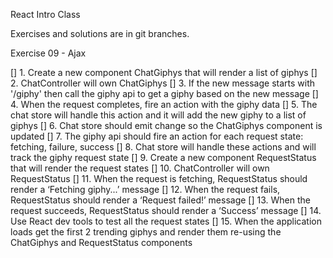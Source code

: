 React Intro Class

Exercises and solutions are in git branches.

Exercise 09 - Ajax

[] 1. Create a new component ChatGiphys that will render a list of giphys
[] 2. ChatController will own ChatGiphys
[] 3. If the new message starts with '/giphy' then call the giphy api to get a giphy based on the new message
[] 4. When the request completes, fire an action with the giphy data
[] 5. The chat store will handle this action and it will add the new giphy to a list of giphys
[] 6. Chat store should emit change so the ChatGiphys component is updated
[] 7. The giphy api should fire an action for each request state: fetching, failure, success
[] 8. Chat store will handle these actions and will track the giphy request state
[] 9. Create a new component RequestStatus that will render the request states
[] 10. ChatController will own RequestStatus
[] 11. When the request is fetching, RequestStatus should render a ‘Fetching giphy...’ message
[] 12. When the request fails, RequestStatus should render a ‘Request failed!’ message
[] 13. When the request succeeds, RequestStatus should render a ‘Success’ message
[] 14. Use React dev tools to test all the request states
[] 15. When the application loads get the first 2 trending giphys and render them re-using the ChatGiphys and RequestStatus components